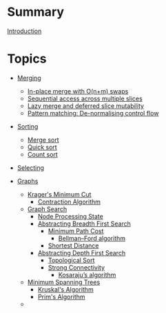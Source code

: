
# Summary

[Introduction](intro.md)

# Topics

- [Merging](./merge.md)
  - [In-place merge with O(n+m) swaps](./merge_in_place.md)
  - [Sequential access across multiple slices](./merge_sequencial_access.md)
  - [Lazy merge and deferred slice mutability](./merge_lazy.md)
  - [Pattern matching: De-normalising control flow](./merge_denormalise.md)

- [Sorting](./sort.md)
  - [Merge sort](./sort_mergesort.md)
  - [Quick sort](./sort_quicksort.md)
  - [Count sort](./sort_count.md)

- [Selecting](./selection.md)

- [Graphs](./graph.md)
  - [Krager's Minimum Cut](./graph_min_cut.md)
    - [Contraction Algorithm](./graph_contraction.md)
  - [Graph Search](./graph_search.md)
    - [Node Processing State](graph_search_process_state.md)
    - [Abstracting Breadth First Search](graph_path_bfs_abstract.md)
      - [Minimum Path Cost](./graph_path_minimum_cost.md)
        - [Bellman–Ford algorithm]()
      - [Shortest Distance](./graph_path_shortest_distance.md)
    - [Abstracting Depth First Search](graph_path_dfs_abstract.md)
      - [Topological Sort](./graph_path_topological_sort.md)
      - [Strong Connectivity](./graph_connect.md)
        - [Kosaraju’s algorithm](./graph_connect_scc.md)
  - [Minimum Spanning Trees](./graph_mst.md)
    - [Kruskal's Algorithm](./graph_mst_kruskal.md)
    - [Prim's Algorithm]()
  - 
